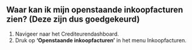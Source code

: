 ## Waar kan ik mijn openstaande inkoopfacturen zien? (Deze zijn dus goedgekeurd)
1.	Navigeer naar het Crediteurendashboard.
2.	Druk op **‘Openstaande inkoopfacturen’** in het menu Inkoopfacturen.
